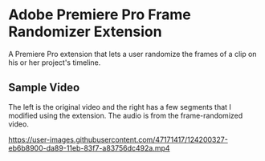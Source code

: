 

# Adobe Premiere Pro Frame Randomizer Extension
A Premiere Pro extension that lets a user randomize the frames of a clip on his or her project's timeline.

## Sample Video
The left is the original video and the right has a few segments that I modified using the extension. The audio is from the frame-randomized video.

https://user-images.githubusercontent.com/47171417/124200327-eb6b8900-da89-11eb-83f7-a83756dc492a.mp4
